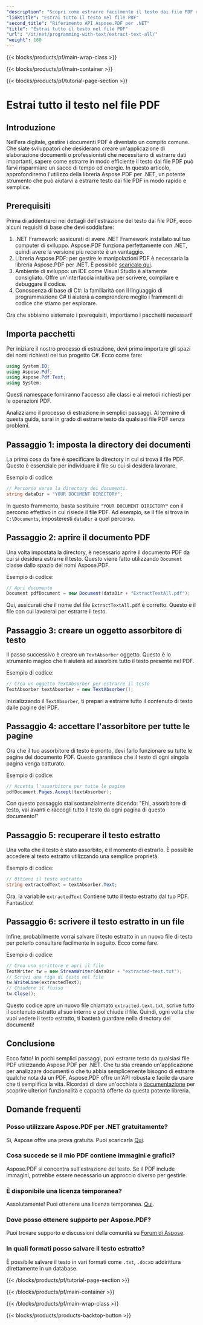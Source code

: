 ```yaml
---
"description": "Scopri come estrarre facilmente il testo dai file PDF utilizzando Aspose.PDF per .NET con questo tutorial passo dopo passo."
"linktitle": "Estrai tutto il testo nel file PDF"
"second_title": "Riferimento API Aspose.PDF per .NET"
"title": "Estrai tutto il testo nel file PDF"
"url": "/it/net/programming-with-text/extract-text-all/"
"weight": 180
---
```


{{< blocks/products/pf/main-wrap-class >}}

{{< blocks/products/pf/main-container >}}

{{< blocks/products/pf/tutorial-page-section >}}

# Estrai tutto il testo nel file PDF

## Introduzione

Nell'era digitale, gestire i documenti PDF è diventato un compito comune. Che siate sviluppatori che desiderano creare un'applicazione di elaborazione documenti o professionisti che necessitano di estrarre dati importanti, sapere come estrarre in modo efficiente il testo dai file PDF può farvi risparmiare un sacco di tempo ed energie. In questo articolo, approfondiremo l'utilizzo della libreria Aspose.PDF per .NET, un potente strumento che può aiutarvi a estrarre testo dai file PDF in modo rapido e semplice.

## Prerequisiti

Prima di addentrarci nei dettagli dell'estrazione del testo dai file PDF, ecco alcuni requisiti di base che devi soddisfare:

1. .NET Framework: assicurati di avere .NET Framework installato sul tuo computer di sviluppo. Aspose.PDF funziona perfettamente con .NET, quindi avere la versione più recente è un vantaggio.
2. Libreria Aspose.PDF: per gestire le manipolazioni PDF è necessaria la libreria Aspose.PDF per .NET. È possibile [scaricalo qui](https://releases.aspose.com/pdf/net/).
3. Ambiente di sviluppo: un IDE come Visual Studio è altamente consigliato. Offre un'interfaccia intuitiva per scrivere, compilare e debuggare il codice.
4. Conoscenza di base di C#: la familiarità con il linguaggio di programmazione C# ti aiuterà a comprendere meglio i frammenti di codice che stiamo per esplorare.

Ora che abbiamo sistemato i prerequisiti, importiamo i pacchetti necessari!

## Importa pacchetti

Per iniziare il nostro processo di estrazione, devi prima importare gli spazi dei nomi richiesti nel tuo progetto C#. Ecco come fare:

```csharp
using System.IO;
using Aspose.Pdf;
using Aspose.Pdf.Text;
using System;
```

Questi namespace forniranno l'accesso alle classi e ai metodi richiesti per le operazioni PDF. 

Analizziamo il processo di estrazione in semplici passaggi. Al termine di questa guida, sarai in grado di estrarre testo da qualsiasi file PDF senza problemi.

## Passaggio 1: imposta la directory dei documenti

La prima cosa da fare è specificare la directory in cui si trova il file PDF. Questo è essenziale per individuare il file su cui si desidera lavorare.

Esempio di codice:

```csharp
// Percorso verso la directory dei documenti.
string dataDir = "YOUR DOCUMENT DIRECTORY";
```

In questo frammento, basta sostituire `"YOUR DOCUMENT DIRECTORY"` con il percorso effettivo in cui risiede il file PDF. Ad esempio, se il file si trova in `C:\Documents`, imposteresti `dataDir` a quel percorso.

## Passaggio 2: aprire il documento PDF

Una volta impostata la directory, è necessario aprire il documento PDF da cui si desidera estrarre il testo. Questo viene fatto utilizzando `Document` classe dallo spazio dei nomi Aspose.PDF.

Esempio di codice:

```csharp
// Apri documento
Document pdfDocument = new Document(dataDir + "ExtractTextAll.pdf");
```

Qui, assicurati che il nome del file `ExtractTextAll.pdf` è corretto. Questo è il file con cui lavorerai per estrarre il testo.

## Passaggio 3: creare un oggetto assorbitore di testo

Il passo successivo è creare un `TextAbsorber` oggetto. Questo è lo strumento magico che ti aiuterà ad assorbire tutto il testo presente nel PDF.

Esempio di codice:

```csharp
// Crea un oggetto TextAbsorber per estrarre il testo
TextAbsorber textAbsorber = new TextAbsorber();
```

Inizializzando il `TextAbsorber`, ti prepari a estrarre tutto il contenuto di testo dalle pagine del PDF.

## Passaggio 4: accettare l'assorbitore per tutte le pagine

Ora che il tuo assorbitore di testo è pronto, devi farlo funzionare su tutte le pagine del documento PDF. Questo garantisce che il testo di ogni singola pagina venga catturato.

Esempio di codice:

```csharp
// Accetta l'assorbitore per tutte le pagine
pdfDocument.Pages.Accept(textAbsorber);
```

Con questo passaggio stai sostanzialmente dicendo: "Ehi, assorbitore di testo, vai avanti e raccogli tutto il testo da ogni pagina di questo documento!"

## Passaggio 5: recuperare il testo estratto

Una volta che il testo è stato assorbito, è il momento di estrarlo. È possibile accedere al testo estratto utilizzando una semplice proprietà.

Esempio di codice:

```csharp
// Ottieni il testo estratto
string extractedText = textAbsorber.Text;
```

Ora, la variabile `extractedText` Contiene tutto il testo estratto dal tuo PDF. Fantastico!

## Passaggio 6: scrivere il testo estratto in un file

Infine, probabilmente vorrai salvare il testo estratto in un nuovo file di testo per poterlo consultare facilmente in seguito. Ecco come fare.

Esempio di codice:

```csharp
// Crea uno scrittore e apri il file
TextWriter tw = new StreamWriter(dataDir + "extracted-text.txt");
// Scrivi una riga di testo nel file
tw.WriteLine(extractedText);
// Chiudere il flusso
tw.Close();
```

Questo codice apre un nuovo file chiamato `extracted-text.txt`, scrive tutto il contenuto estratto al suo interno e poi chiude il file. Quindi, ogni volta che vuoi vedere il testo estratto, ti basterà guardare nella directory dei documenti!

## Conclusione

Ecco fatto! In pochi semplici passaggi, puoi estrarre testo da qualsiasi file PDF utilizzando Aspose.PDF per .NET. Che tu stia creando un'applicazione per analizzare documenti o che tu abbia semplicemente bisogno di estrarre qualche nota da un PDF, Aspose.PDF offre un'API robusta e facile da usare che ti semplifica la vita. Ricordati di dare un'occhiata a [documentazione](https://reference.aspose.com/pdf/net/) per scoprire ulteriori funzionalità e capacità offerte da questa potente libreria.

## Domande frequenti

### Posso utilizzare Aspose.PDF per .NET gratuitamente?
Sì, Aspose offre una prova gratuita. Puoi scaricarla [Qui](https://releases.aspose.com/).

### Cosa succede se il mio PDF contiene immagini e grafici?
Aspose.PDF si concentra sull'estrazione del testo. Se il PDF include immagini, potrebbe essere necessario un approccio diverso per gestirle.

### È disponibile una licenza temporanea?
Assolutamente! Puoi ottenere una licenza temporanea. [Qui](https://purchase.aspose.com/temporary-license/).

### Dove posso ottenere supporto per Aspose.PDF?
Puoi trovare supporto e discussioni della comunità su [Forum di Aspose](https://forum.aspose.com/c/pdf/10).

### In quali formati posso salvare il testo estratto?
È possibile salvare il testo in vari formati come `.txt`, `.docx`o addirittura direttamente in un database.

{{< /blocks/products/pf/tutorial-page-section >}}

{{< /blocks/products/pf/main-container >}}

{{< /blocks/products/pf/main-wrap-class >}}

{{< blocks/products/products-backtop-button >}}